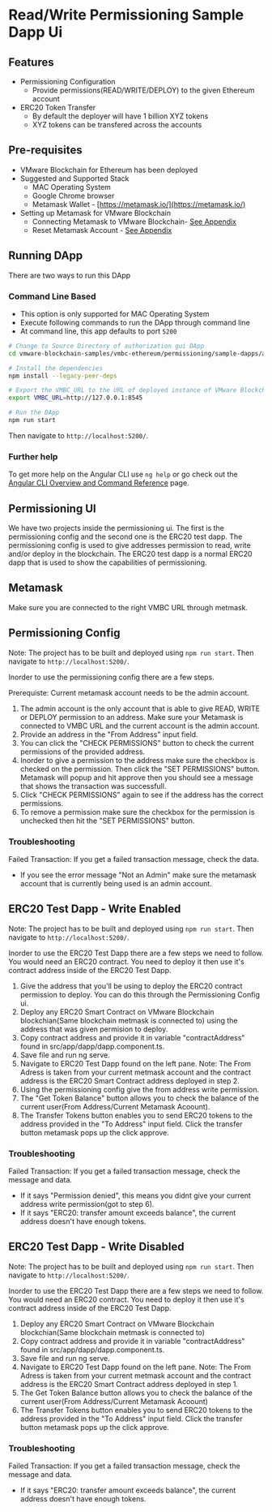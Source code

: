 # Read/Write Permissioning Sample Dapp Ui

## Features
- Permissioning Configuration 
   - Provide permissions(READ/WRITE/DEPLOY) to the given Ethereum account
- ERC20 Token Transfer
   - By default the deployer will have 1 billion XYZ tokens
   - XYZ tokens can be transfered across the accounts

## Pre-requisites
- VMware Blockchain for Ethereum has been deployed
- Suggested and Supported Stack
    - MAC Operating System
    - Google Chrome browser
    - Metamask Wallet - [https://metamask.io/](https://metamask.io/)
- Setting up Metamask for VMware Blockchain
   - Connecting Metamask to VMware Blockchain- [See Appendix](../../appendix.md#connecting-metamask-to-vmbc)
   - Reset Metamask Account - [See Appendix](../../appendix.md#connecting-metamask-to-vmbc)

## Running DApp
There are two ways to run this DApp

### Command Line Based
- This option is only supported for MAC Operating System
- Execute following commands to run the DApp through command line
- At command line, this app defaults to port `5200`

```sh
# Change to Source Directory of authorization gui DApp
cd vmware-blockchain-samples/vmbc-ethereum/permissioning/sample-dapps/authorization-gui/source

# Install the dependencies
npm install --legacy-peer-deps

# Export the VMBC_URL to the URL of deployed instance of VMware Blockchain
export VMBC_URL=http://127.0.0.1:8545

# Run the DApp
npm run start
```
Then  navigate to `http://localhost:5200/`.

### Further help

To get more help on the Angular CLI use `ng help` or go check out the [Angular CLI Overview and Command Reference](https://angular.io/cli) page.

## Permissioning UI

We have two projects inside the permissioning ui. The first is the permissioning config and the second one is the ERC20 test dapp. The permissioning config is used to give addresses permission to read, write and/or deploy in the blockchain. The ERC20 test dapp is a normal ERC20 dapp that is used to show the capabilities of permissioning.

## Metamask

Make sure you are connected to the right VMBC URL through metmask.

## Permissioning Config

Note: The project has to be built and deployed using `npm run start`. Then  navigate to `http://localhost:5200/`.

Inorder to use the permissioning config there are a few steps.

Prerequiste: Current metamask account needs to be the admin account.

1. The admin account is the only account that is able to give READ, WRITE or DEPLOY permission to an address. Make sure your Metamask is connected to VMBC URL and the current account is the admin account.
2. Provide an address in the "From Address" input field.
3. You can click the "CHECK PERMISSIONS" button to check the current permissions of the provided address.
4. Inorder to give a permission to the address make sure the checkbox is checked on the permission. Then click the "SET PERMISSIONS" button.  Metamask will popup and hit approve then you should see a message that shows the transaction was successfull.
5. Click "CHECK PERMISSIONS" again to see if the address has the correct permissions.
6. To remove a permission make sure the checkbox for the permission is unchecked then hit the "SET PERMISSIONS" button.

### Troubleshooting

Failed Transaction: If you get a failed transaction message, check the data.
* If you see the error message "Not an Admin" make sure the metamask account that is currently being used is an admin account.


## ERC20 Test Dapp - Write Enabled

Note: The project has to be built and deployed using `npm run start`. Then  navigate to `http://localhost:5200/`.

Inorder to use the ERC20 Test Dapp there are a few steps we need to follow. You would need an ERC20 contract. You need to deploy it then use it's contract address inside of the ERC20 Test Dapp.

1. Give the address that you'll be using to deploy the ERC20 contract permission to deploy. You can do this through the Permissioning Config ui.
2. Deploy any ERC20 Smart Contract on VMware Blockchain blockchian(Same blockchain metmask is connected to) using the address that was given permision to deploy.
3. Copy contract address and provide it in variable "contractAddress" found in src/app/dapp/dapp.component.ts. 
4. Save file and run ng serve.
5. Navigate to ERC20 Test Dapp found on the left pane.
Note: The From Adress is taken from your current metmask account and the contract address is the ERC20 Smart Contract address deployed in step 2.
6. Using the permissioning config give the from address write permission.
7. The "Get Token Balance" button allows you to check the balance of the current user(From Address/Current Metamask Acoount).
8. The Transfer Tokens button enables you to send ERC20 tokens to the address provided in the "To Address" input field. Click the transfer button metamask pops up the click approve.

### Troubleshooting

Failed Transaction: If you get a failed transaction message, check the message and data.
 * If it says "Permission denied", this means you didnt give your current address write permission(got to step 6).
 * If it says "ERC20: transfer amount exceeds balance", the current address doesn't have enough tokens.

## ERC20 Test Dapp - Write Disabled

Note: The project has to be built and deployed using `npm run start`. Then  navigate to `http://localhost:5200/`.

Inorder to use the ERC20 Test Dapp there are a few steps we need to follow. You would need an ERC20 contract. You need to deploy it then use it's contract address inside of the ERC20 Test Dapp.

1. Deploy any ERC20 Smart Contract on VMware Blockchain blockchian(Same blockchain metmask is connected to)
2. Copy contract address and provide it in variable "contractAddress" found in src/app/dapp/dapp.component.ts. 
3. Save file and run ng serve.
4. Navigate to ERC20 Test Dapp found on the left pane.
Note: The From Adress is taken from your current metmask account and the contract address is the ERC20 Smart Contract address deployed in step 1.
5. The Get Token Balance button allows you to check the balance of the current user(From Address/Current Metamask Acoount)
6. The Transfer Tokens button enables you to send ERC20 tokens to the address provided in the "To Address" input field. Click the transfer button metamask pops up the click approve.

### Troubleshooting

Failed Transaction: If you get a failed transaction message, check the message and data.
 * If it says "ERC20: transfer amount exceeds balance", the current address doesn't have enough tokens.
